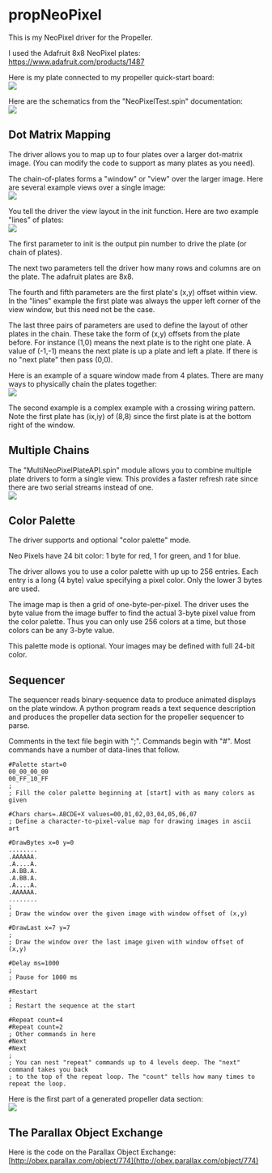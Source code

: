 # propNeoPixel

This is my NeoPixel driver for the Propeller.

I used the Adafruit 8x8 NeoPixel plates:<br>
https://www.adafruit.com/products/1487

Here is my plate connected to my propeller quick-start board:<br>
![](https://github.com/topherCantrell/propNeoPixel/blob/master/Art/Hardware.jpg)

Here are the schematics from the "NeoPixelTest.spin" documentation:<br>
![](https://github.com/topherCantrell/propNeoPixel/blob/master/Art/Schematics.jpg)

## Dot Matrix Mapping

The driver allows you to map up to four plates over a larger dot-matrix image. (You can modify
the code to support as many plates as you need).

The chain-of-plates forms a "window" or "view" over the larger image. Here are several example
views over a single image:<br>
![](https://github.com/topherCantrell/propNeoPixel/blob/master/Art/ExampleMap.jpg)

You tell the driver the view layout in the init function. Here are two example "lines" of plates:<br>
![](https://github.com/topherCantrell/propNeoPixel/blob/master/Art/Lines.jpg)

The first parameter to init is the output pin number to drive the plate (or chain of plates).

The next two parameters tell the driver how many rows and columns are on the plate. The adafruit plates are 8x8.

The fourth and fifth parameters are the first plate's (x,y) offset within view. In the "lines" example the first
plate was always the upper left corner of the view window, but this need not be the case.

The last three pairs of parameters are used to define the layout of other plates in the chain. These take the
form of (x,y) offsets from the plate before. For instance (1,0) means the next plate is to the right one plate.
A value of (-1,-1) means the next plate is up a plate and left a plate. If there is no "next plate" then
pass (0,0).

Here is an example of a square window made from 4 plates. There are many ways to physically chain the plates 
together:<br>
![](https://github.com/topherCantrell/propNeoPixel/blob/master/Art/Squares.jpg)

The second example is a complex example with a crossing wiring pattern. Note the first plate has (ix,iy) of (8,8)
since the first plate is at the bottom right of the window.

## Multiple Chains

The "MultiNeoPixelPlateAPI.spin" module allows you to combine multiple plate drivers to form a single view. This
provides a faster refresh rate since there are two serial streams instead of one.<br>
![](https://github.com/topherCantrell/propNeoPixel/blob/master/Art/Multi.jpg)

## Color Palette

The driver supports and optional "color palette" mode.

Neo Pixels have 24 bit color: 1 byte for red, 1 for green, and 1 for blue.

The driver allows you to use a color palette with up up to 256 entries. Each entry is a long (4 byte) value specifying a pixel color. Only the lower 3 bytes are used.

The image map is then a grid of one-byte-per-pixel. The driver uses the byte value from the image buffer to find the actual 3-byte pixel value from the color palette. Thus you can only use 256 colors at a time, but those colors can be any 3-byte value.

This palette mode is optional. Your images may be defined with full 24-bit color.

## Sequencer

The sequencer reads binary-sequence data to produce animated displays on the plate window. A python program reads
a text sequence description and produces the propeller data section for the propeller sequencer to parse.

Comments in the text file begin with ";". Commands begin with "#". Most commands have a number of data-lines that follow.

```
#Palette start=0
00_00_00_00
00_FF_10_FF
; 
; Fill the color palette beginning at [start] with as many colors as given

#Chars chars=.ABCDE+X values=00,01,02,03,04,05,06,07
; Define a character-to-pixel-value map for drawing images in ascii art

#DrawBytes x=0 y=0
........
.AAAAAA.
.A....A.
.A.BB.A.
.A.BB.A.
.A....A.
.AAAAAA.
........
;
; Draw the window over the given image with window offset of (x,y)

#DrawLast x=7 y=7
;
; Draw the window over the last image given with window offset of (x,y)

#Delay ms=1000
;
; Pause for 1000 ms

#Restart
;
; Restart the sequence at the start

#Repeat count=4
#Repeat count=2
; Other commands in here
#Next
#Next
;
; You can nest "repeat" commands up to 4 levels deep. The "next" command takes you back
; to the top of the repeat loop. The "count" tells how many times to repeat the loop.
```

Here is the first part of a generated propeller data section:<br>
![](https://github.com/topherCantrell/propNeoPixel/blob/master/Art/PropData.jpg)


## The Parallax Object Exchange

Here is the code on the Parallax Object Exchange:<br>
[http://obex.parallax.com/object/774](http://obex.parallax.com/object/774)



